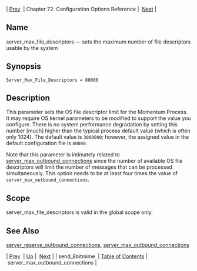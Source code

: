 | [Prev](conf.ref.send_8bitmime)  | Chapter 72. Configuration Options Reference |  [Next](conf.ref.server_max_outbound_connections) |

<a name="conf.ref.server_max_file_descriptors"></a>
## Name

server_max_file_descriptors — sets the maximum number of file descriptors usable by the system

## Synopsis

`Server_Max_File_Descriptors = 80000`

<a name="idp26515056"></a>
## Description

This parameter sets the OS file descriptor limit for the Momentum Process. It may require OS kernel parameters to be modified to support the value you configure. There is no system performance degradation by setting this number [much] higher than the typical process default value (which is often only 1024). The default value is `3000000`; however, the assigned value in the default configuration file is `80000`.

Note that this parameter is intimately related to [server_max_outbound_connections](conf.ref.server_max_outbound_connections "server_max_outbound_connections") since the number of available OS file descriptors will limit the number of messages that can be processed simultaneously. This option needs to be at least four times the value of `server_max_outbound_connections`.

<a name="idp26519904"></a>
## Scope

server_max_file_descriptors is valid in the global scope only.

<a name="idp26521760"></a>
## See Also

[server_reserve_outbound_connections](conf.ref.server_reserve_outbound_connections "server_reserve_outbound_connections"), [server_max_outbound_connections](conf.ref.server_max_outbound_connections "server_max_outbound_connections")

| [Prev](conf.ref.send_8bitmime)  | [Up](config.options.ref) |  [Next](conf.ref.server_max_outbound_connections) |
| send_8bitmime  | [Table of Contents](index) |  server_max_outbound_connections |

